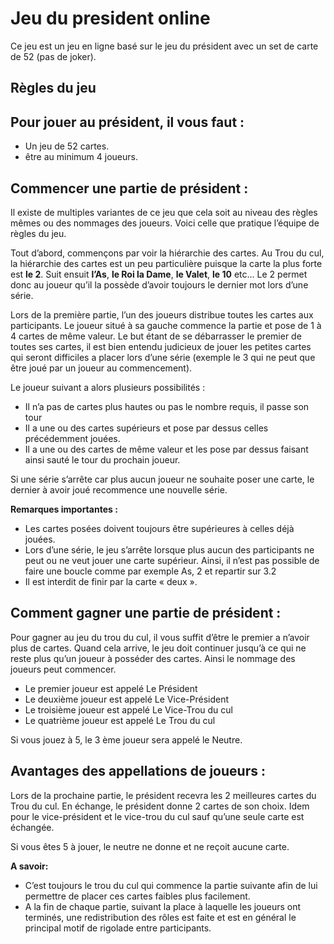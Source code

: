 # Jeu du president online

Ce jeu est un jeu en ligne basé sur le jeu du président avec un set de carte de 52 (pas de joker).

## Règles du jeu

## Pour jouer au président, il vous faut :

- Un jeu de 52 cartes.
- être au minimum 4 joueurs.

## Commencer une partie de président :

Il existe de multiples variantes de ce jeu que cela soit au niveau des règles mêmes ou des nommages des joueurs. Voici celle que pratique l’équipe de règles du jeu.

Tout d’abord, commençons par voir la hiérarchie des cartes. Au Trou du cul, la hiérarchie des cartes est un peu particulière puisque la carte la plus forte est **le 2**. Suit ensuit **l’As**, **le Roi la Dame**, **le Valet**, **le 10** etc… Le 2 permet donc au joueur qu’il la possède d’avoir toujours le dernier mot lors d’une série.

Lors de la première partie, l’un des joueurs distribue toutes les cartes aux participants. Le joueur situé à sa gauche commence la partie et pose de 1 à 4 cartes de même valeur. Le but étant de se débarrasser le premier de toutes ses cartes, il est bien entendu judicieux de jouer les petites cartes qui seront difficiles a placer lors d’une série (exemple le 3 qui ne peut que être joué par un joueur au commencement).

Le joueur suivant a alors plusieurs possibilités :

- Il n’a pas de cartes plus hautes ou pas le nombre requis, il passe son tour
- Il a une ou des cartes supérieurs et pose par dessus celles précédemment jouées.
- Il a une ou des cartes de même valeur et les pose par dessus faisant ainsi sauté le tour du prochain joueur.

Si une série s’arrête car plus aucun joueur ne souhaite poser une carte, le dernier à avoir joué recommence une nouvelle série.

**Remarques importantes :**

- Les cartes posées doivent toujours être supérieures à celles déjà jouées.
- Lors d’une série, le jeu s’arrête lorsque plus aucun des participants ne peut ou ne veut jouer une carte supérieur. Ainsi, il n’est pas possible de faire une boucle comme par exemple As, 2 et repartir sur 3.2
- Il est interdit de finir par la carte « deux ». 

## Comment gagner une partie de président :

Pour gagner au jeu du trou du cul, il vous suffit d’être le premier a n’avoir plus de cartes. Quand cela arrive, le jeu doit continuer jusqu’à ce qui ne reste plus qu’un joueur à posséder des cartes. Ainsi le nommage des joueurs peut commencer.

- Le premier joueur est appelé Le Président
- Le deuxième joueur est appelé Le Vice-Président
- Le troisième joueur est appelé Le Vice-Trou du cul
- Le quatrième joueur est appelé Le Trou du cul

Si vous jouez à 5, le 3 ème joueur sera appelé le Neutre.

## Avantages des appellations de joueurs :

Lors de la prochaine partie, le président recevra les 2 meilleures cartes du Trou du cul. En échange, le président donne 2 cartes de son choix.
Idem pour le vice-président et le vice-trou du cul sauf qu’une seule carte est échangée.

Si vous êtes 5 à jouer, le neutre ne donne et ne reçoit aucune carte.

**A savoir:**

- C’est toujours le trou du cul qui commence la partie suivante afin de lui permettre de placer ces cartes faibles plus facilement.
- A la fin de chaque partie, suivant la place à laquelle les joueurs ont terminés, une redistribution des rôles est faite et est en général le principal motif de rigolade entre participants.